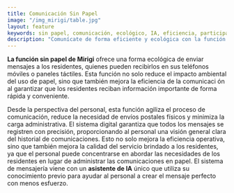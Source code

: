 ```yaml
---
title: Comunicación Sin Papel
image: "/img_mirigi/table.jpg"
layout: feature
keywords: sin papel, comunicación, ecológico, IA, eficiencia, participación del residente
description: "Comunícate de forma eficiente y ecológica con la función sin papel de Mirigi."
---
```


**La función sin papel de Mirigi** ofrece una forma ecológica de enviar mensajes a los residentes, quienes pueden recibirlos en sus teléfonos móviles o paneles táctiles. Esta función no solo reduce el impacto ambiental del uso de papel, sino que también mejora la eficiencia de la comunicaci
ón al garantizar que los residentes reciban información importante de forma rápida y conveniente.

Desde la perspectiva del personal, esta función agiliza el proceso de comunicación, reduce la necesidad de envíos postales físicos y minimiza la carga administrativa. El sistema digital garantiza que todos los mensajes se registren con precisión, proporcionando al personal una visión general clara del historial de comunicaciones. Esto no solo mejora la eficiencia operativa, sino que también mejora la calidad del servicio brindado a los residentes, ya que el personal puede concentrarse en abordar las necesidades de los residentes en lugar de administrar las comunicaciones en papel. El sistema de mensajería viene con un **asistente de IA** único que utiliza su conocimiento previo para ayudar al personal a crear el mensaje perfecto con menos esfuerzo.

